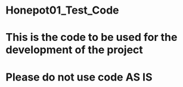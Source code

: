 # Honepot01_Test_Code

# This is the code to be used for the development of the project

# Please do not use code AS IS

